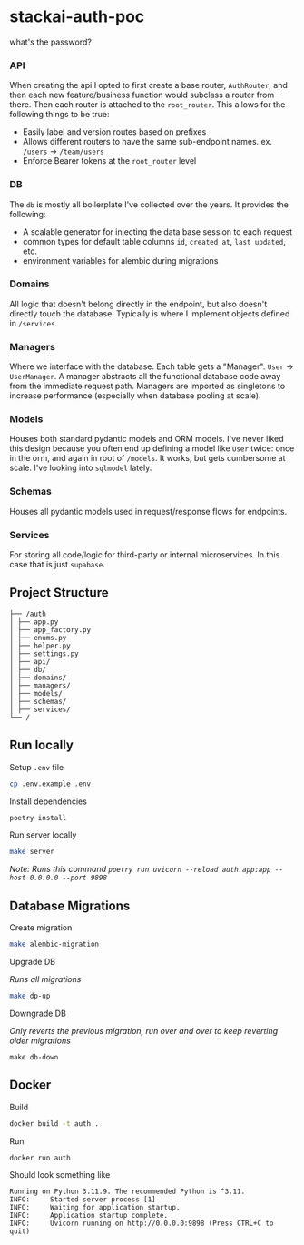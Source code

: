 # stackai-auth-poc
what's the password?

### API
When creating the api I opted to first create a base router, `AuthRouter`, and then each new feature/business function would subclass a router from there. Then each router is attached to the `root_router`. This allows for the following things to be true:
- Easily label and version routes based on prefixes
- Allows different routers to have the same sub-endpoint names. ex. `/users` -> `/team/users`
- Enforce Bearer tokens at the `root_router` level

### DB
The `db` is mostly all boilerplate I've collected over the years. It provides the following:
- A scalable generator for injecting the data base session to each request
- common types for default table columns `id`, `created_at`, `last_updated`, etc.
- environment variables for alembic during migrations

### Domains
All logic that doesn't belong directly in the endpoint, but also doesn't directly touch the database. Typically is where I implement objects defined in `/services`.

### Managers
Where we interface with the database. Each table gets a "Manager". `User` -> `UserManager`. A manager abstracts all the functional database code away from the immediate request path. Managers are imported as singletons to increase performance (especially when database pooling at scale). 

### Models
Houses both standard pydantic models and ORM models. I've never liked this design because you often end up defining a model like `User` twice: once in the orm, and again in root of `/models`. It works, but gets cumbersome at scale. I've looking into `sqlmodel` lately.

### Schemas
Houses all pydantic models used in request/response flows for endpoints.


### Services
For storing all code/logic for third-party or internal microservices. In this case that is just `supabase`.

## Project Structure
```
├── /auth
│ ├── app.py
│ ├── app_factory.py
│ ├── enums.py
│ ├── helper.py
│ ├── settings.py
│ ├── api/
│ ├── db/
│ ├── domains/
│ ├── managers/
│ ├── models/
│ ├── schemas/
│ ├── services/
└── /
```

## Run locally

Setup `.env` file
```sh
cp .env.example .env
```

Install dependencies
```sh
poetry install
```

Run server locally
```sh
make server
```
*Note: Runs this command `poetry run uvicorn --reload auth.app:app --host 0.0.0.0 --port 9898`*

## Database Migrations

Create migration
```sh
make alembic-migration
```

Upgrade DB

*Runs all migrations*
```sh
make dp-up
```

Downgrade DB

*Only reverts the previous migration, run over and over to keep reverting older migrations*
```
make db-down
```

## Docker

Build
```sh
docker build -t auth .
```

Run
```sh
docker run auth
```

Should look something like
```
Running on Python 3.11.9. The recommended Python is ^3.11.
INFO:     Started server process [1]
INFO:     Waiting for application startup.
INFO:     Application startup complete.
INFO:     Uvicorn running on http://0.0.0.0:9898 (Press CTRL+C to quit)
```


